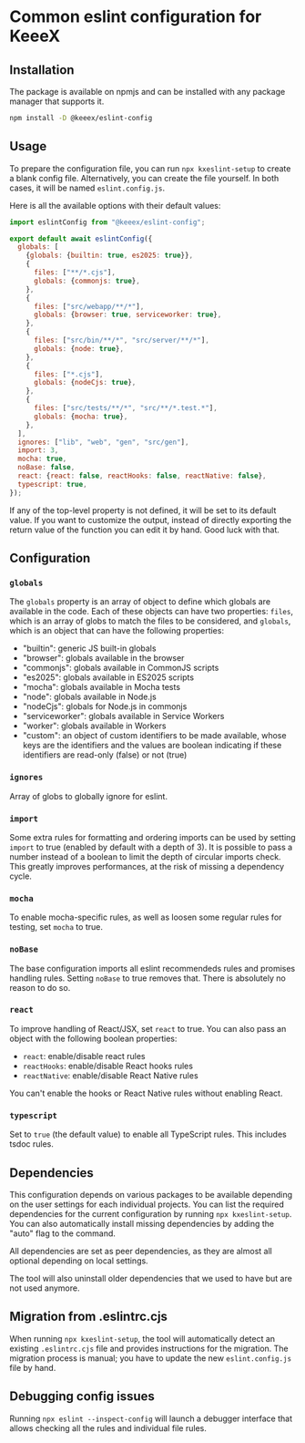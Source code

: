 # Common eslint configuration for KeeeX

## Installation
The package is available on npmjs and can be installed with any package manager that supports it.

```bash
npm install -D @keeex/eslint-config
```

## Usage
To prepare the configuration file, you can run `npx kxeslint-setup` to create a blank config file.
Alternatively, you can create the file yourself.
In both cases, it will be named `eslint.config.js`.

Here is all the available options with their default values:

```JavaScript
import eslintConfig from "@keeex/eslint-config";

export default await eslintConfig({
  globals: [
    {globals: {builtin: true, es2025: true}},
    {
      files: ["**/*.cjs"],
      globals: {commonjs: true},
    },
    {
      files: ["src/webapp/**/*"],
      globals: {browser: true, serviceworker: true},
    },
    {
      files: ["src/bin/**/*", "src/server/**/*"],
      globals: {node: true},
    },
    {
      files: ["*.cjs"],
      globals: {nodeCjs: true},
    },
    {
      files: ["src/tests/**/*", "src/**/*.test.*"],
      globals: {mocha: true},
    },
  ],
  ignores: ["lib", "web", "gen", "src/gen"],
  import: 3,
  mocha: true,
  noBase: false,
  react: {react: false, reactHooks: false, reactNative: false},
  typescript: true,
});
```

If any of the top-level property is not defined, it will be set to its default value.
If you want to customize the output, instead of directly exporting the return value of the function
you can edit it by hand.
Good luck with that.

## Configuration

### `globals`
The `globals` property is an array of object to define which globals are available in the code.
Each of these objects can have two properties: `files`, which is an array of globs to match the files to
be considered, and `globals`, which is an object that can have the following properties:

- "builtin": generic JS built-in globals
- "browser": globals available in the browser
- "commonjs": globals available in CommonJS scripts
- "es2025": globals available in ES2025 scripts
- "mocha": globals available in Mocha tests
- "node": globals available in Node.js
- "nodeCjs": globals for Node.js in commonjs
- "serviceworker": globals available in Service Workers
- "worker": globals available in Workers
- "custom": an object of custom identifiers to be made available, whose keys are the identifiers and
  the values are boolean indicating if these identifiers are read-only (false) or not (true)

### `ignores`
Array of globs to globally ignore for eslint.

### `import`
Some extra rules for formatting and ordering imports can be used by setting
`import` to true (enabled by default with a depth of 3).
It is possible to pass a number instead of a boolean to limit the depth of circular imports check.
This greatly improves performances, at the risk of missing a dependency cycle.

### `mocha`
To enable mocha-specific rules, as well as loosen some regular rules for
testing, set `mocha` to true.

### `noBase`
The base configuration imports all eslint recommendeds rules and promises handling rules.
Setting `noBase` to true removes that.
There is absolutely no reason to do so.

### `react`
To improve handling of React/JSX, set `react` to true.
You can also pass an object with the following boolean properties:

- `react`: enable/disable react rules
- `reactHooks`: enable/disable React hooks rules
- `reactNative`: enable/disable React Native rules

You can't enable the hooks or React Native rules without enabling React.

### `typescript`
Set to `true` (the default value) to enable all TypeScript rules.
This includes tsdoc rules.

## Dependencies
This configuration depends on various packages to be available depending on the user settings for
each individual projects.
You can list the required dependencies for the current configuration by running
`npx kxeslint-setup`.
You can also automatically install missing dependencies by adding the "auto" flag to the command.

All dependencies are set as peer dependencies, as they are almost all optional depending on local
settings.

The tool will also uninstall older dependencies that we used to have but are not used anymore.

## Migration from .eslintrc.cjs
When running `npx kxeslint-setup`, the tool will automatically detect an existing `.eslintrc.cjs`
file and provides instructions for the migration.
The migration process is manual; you have to update the new `eslint.config.js` file by hand.

## Debugging config issues
Running `npx eslint --inspect-config` will launch a debugger interface that allows checking all the
rules and individual file rules.
